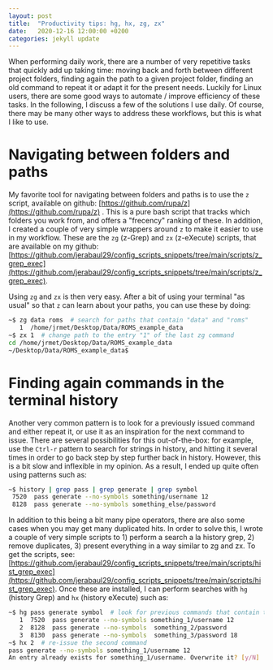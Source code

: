 ```yaml
---
layout: post
title:  "Productivity tips: hg, hx, zg, zx"
date:   2020-12-16 12:00:00 +0200
categories: jekyll update
---
```


When performing daily work, there are a number of very repetitive tasks that quickly add up taking time: moving back and forth between different project folders, finding again the path to a given project folder, finding an old command to repeat it or adapt it for the present needs. Luckily for Linux users, there are some good ways to automate / improve efficiency of these tasks. In the following, I discuss a few of the solutions I use daily. Of course, there may be many other ways to address these workflows, but this is what I like to use.

# Navigating between folders and paths

My favorite tool for navigating between folders and paths is to use the ```z``` script, available on github: [https://github.com/rupa/z](https://github.com/rupa/z) . This is a pure bash script that tracks which folders you work from, and offers a "frecency" ranking of these. In addition, I created a couple of very simple wrappers around ```z``` to make it easier to use in my workflow. These are the ```zg``` (z-Grep) and ```zx``` (z-eXecute) scripts, that are available on my github: [https://github.com/jerabaul29/config_scripts_snippets/tree/main/scripts/z_grep_exec](https://github.com/jerabaul29/config_scripts_snippets/tree/main/scripts/z_grep_exec).

Using ```zg``` and ```zx``` is then very easy. After a bit of using your terminal "as usual" so that ```z``` can learn about your paths, you can use these by doing:

```bash
~$ zg data roms  # search for paths that contain "data" and "roms"
   1  /home/jrmet/Desktop/Data/ROMS_example_data
~$ zx 1  # change path to the entry "1" of the last zg command
cd /home/jrmet/Desktop/Data/ROMS_example_data
~/Desktop/Data/ROMS_example_data$ 
```

# Finding again commands in the terminal history

Another very common pattern is to look for a previously issued command and either repeat it, or use it as an inspiration for the next command to issue. There are several possibilities for this out-of-the-box: for example, use the ```Ctrl-r``` pattern to search for strings in history, and hitting it several times in order to go back step by step further back in history. However, this is a bit slow and inflexible in my opinion. As a result, I ended up quite often using patterns such as:

```bash
~$ history | grep pass | grep generate | grep symbol
 7520  pass generate --no-symbols something/username 12
 8128  pass generate --no-symbols something_else/password
```

In addition to this being a bit many pipe operators, there are also some cases when you may get many duplicated hits. In order to solve this, I wrote a couple of very simple scripts to 1) perform a search a la history grep, 2) remove duplicates, 3) present everything in a way similar to zg and zx. To get the scripts, see: [https://github.com/jerabaul29/config_scripts_snippets/tree/main/scripts/hist_grep_exec](https://github.com/jerabaul29/config_scripts_snippets/tree/main/scripts/hist_grep_exec). Once these are installed, I can perform searches with ```hg``` (history Grep) and ```hx``` (history eXecute) such as:

```bash
~$ hg pass generate symbol  # look for previous commands that contain the strings "pass", "generate", and "symbol"
   1  7520  pass generate --no-symbols something_1/username 12
   2  8128  pass generate --no-symbols  something_2/password
   3  8130  pass generate --no-symbols  something_3/password 18
~$ hx 2  # re-issue the second command
pass generate --no-symbols something_1/username 12
An entry already exists for something_1/username. Overwrite it? [y/N]
```
